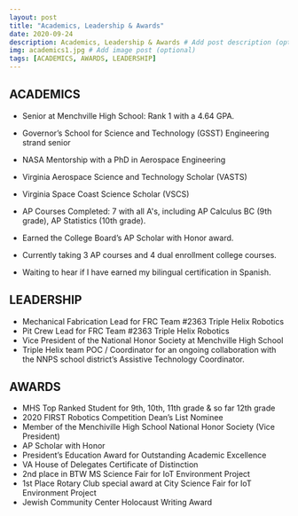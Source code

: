 ```yaml
---
layout: post
title: "Academics, Leadership & Awards"
date: 2020-09-24
description: Academics, Leadership & Awards # Add post description (optional)
img: academics1.jpg # Add image post (optional)
tags: [ACADEMICS, AWARDS, LEADERSHIP]
---
```


## ACADEMICS

* Senior at Menchville High School:  Rank 1 with a 4.64 GPA. 
* Governor’s School for Science and Technology (GSST) Engineering strand senior
* NASA Mentorship with a PhD in Aerospace Engineering
* Virginia Aerospace Science and Technology Scholar (VASTS)
* Virginia Space Coast Science Scholar (VSCS)

* AP Courses Completed: 7 with all A's, including AP Calculus BC (9th grade), AP Statistics (10th grade).
* Earned the College Board’s AP Scholar with Honor award. 
* Currently taking 3 AP courses and 4 dual enrollment college courses. 

* Waiting to hear if I have earned my bilingual certification in Spanish.


## LEADERSHIP

* Mechanical Fabrication Lead for FRC Team #2363 Triple Helix Robotics
* Pit Crew Lead for FRC Team #2363 Triple Helix Robotics
* Vice President of the National Honor Society at Menchville High School
* Triple Helix team POC / Coordinator for an ongoing collaboration with the NNPS school district’s Assistive Technology Coordinator.


## AWARDS

* MHS Top Ranked Student for 9th, 10th, 11th grade & so far 12th grade
* 2020 FIRST Robotics Competition Dean’s List Nominee
* Member of the Menchiville High School National Honor Society  (Vice President)
* AP Scholar with Honor
* President’s Education Award for Outstanding Academic Excellence
* VA House of Delegates Certificate of Distinction
* 2nd place in BTW MS Science Fair for IoT Environment Project
* 1st Place Rotary Club special award at City Science Fair for IoT Environment Project
* Jewish Community Center Holocaust Writing Award










